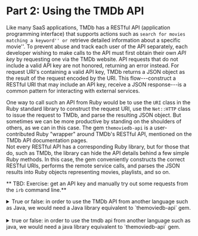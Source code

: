 # Part 2: Using the TMDb API


Like many SaaS applications, TMDb has a RESTful API (application
programming interface) that supports actions such as  ``search for movies matching
a keyword'' or ``retrieve detailed information about a specific
movie''.
To prevent abuse and track each user of the API separately, each developer
wishing to make calls to the API must first obtain their own _API key_
by requesting one via the TMDb 
website.  API requests that do not include a valid API key
are not honored, returning an error instead.
For request URI's containing a valid API key,
TMDb returns a JSON object as the result of the request encoded by the URI.  This
flow---construct a RESTful URI that may include an API key, receive a
JSON response---is a common pattern for interacting with
external services.

One way to call such an API  from Ruby would be to
use the `URI` class in the Ruby standard library to construct the
request URI, use the  `Net::HTTP` class
to issue the request to TMDb,
and parse the resulting JSON object.
But sometimes we can be more productive by standing on the shoulders of
others, as we can in this case.
The gem `themoviedb-api`
is a user-contributed Ruby "wrapper" around TMDb's RESTful
API, mentioned on the TMDb API documentation pages.  
Not every RESTful
API has a corresponding Ruby library, but for those that do, such as
TMDb, the library can hide the API details behind a few simple Ruby
methods.
In this case, the gem conveniently constructs the correct
RESTful URIs, performs the remote service calls, and parses the JSON
results into Ruby objects representing movies, playlists, and so on.

** TBD: Exercise:  get an API key and manually try out some requests
from the `irb` command line.**

<details>
  <summary>
    True or false: in order to use
  the TMDb API from another language such as Java, we would need a Java
  library equivalent to `themoviedb-api` gem.
  </summary>
  <p><blockquote>
   False:  the API consists of a set of HTTP requests and JSON responses,
   so as long as we can transmit and receive bytes over TCP/IP and have
   the ability to parse strings (the JSON responses), we can use the APIs
   without a special library.
  </blockquote></p>
</details>
<br />

<details>
  <summary>
    true or false: in order to use
  the tmdb api from another language such as java, we would need a java
  library equivalent to `themoviedb-api` gem.
  </summary>
  <p><blockquote>
   false:  the api consists of a set of http requests and json responses,
   so as long as we can transmit and receive bytes over tcp/ip and have
   the ability to parse strings (the json responses), we can use the apis
   without a special library.
  </blockquote></p>
</details>
<br />

